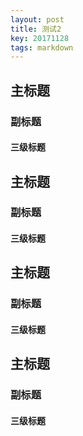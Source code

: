 ```yaml
---
layout: post
title: 测试2
key: 20171128
tags: markdown
---
```


## <i class="fa fa-rebel fa-3x" aria-hidden="true"></i> 主标题
### 副标题
#### 三级标题
## <i class="fa fa-rebel fa-3x" aria-hidden="true"></i> 主标题
### 副标题
#### 三级标题
## <i class="fa fa-rebel fa-3x" aria-hidden="true"></i> 主标题
### 副标题
#### 三级标题
## <i class="fa fa-rebel fa-3x" aria-hidden="true"></i> 主标题
### 副标题
#### 三级标题
